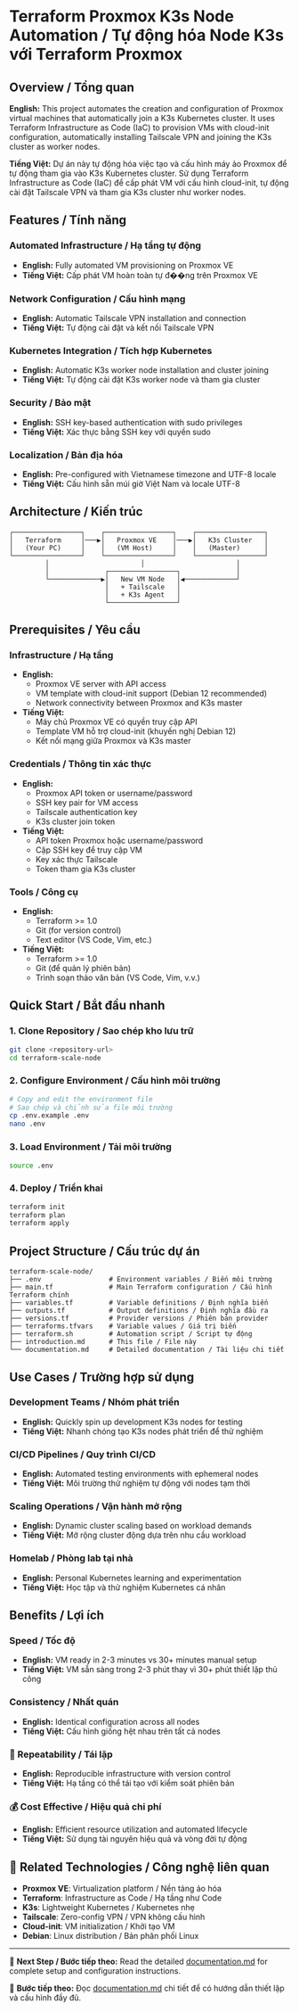 # Terraform Proxmox K3s Node Automation / Tự động hóa Node K3s với Terraform Proxmox

## Overview / Tổng quan

**English:**
This project automates the creation and configuration of Proxmox virtual machines that automatically join a K3s Kubernetes cluster. It uses Terraform Infrastructure as Code (IaC) to provision VMs with cloud-init configuration, automatically installing Tailscale VPN and joining the K3s cluster as worker nodes.

**Tiếng Việt:**
Dự án này tự động hóa việc tạo và cấu hình máy ảo Proxmox để tự động tham gia vào K3s Kubernetes cluster. Sử dụng Terraform Infrastructure as Code (IaC) để cấp phát VM với cấu hình cloud-init, tự động cài đặt Tailscale VPN và tham gia K3s cluster như worker nodes.

## Features / Tính năng

### Automated Infrastructure / Hạ tầng tự động
- **English:** Fully automated VM provisioning on Proxmox VE
- **Tiếng Việt:** Cấp phát VM hoàn toàn tự đ��ng trên Proxmox VE

### Network Configuration / Cấu hình mạng
- **English:** Automatic Tailscale VPN installation and connection
- **Tiếng Việt:** Tự động cài đặt và kết nối Tailscale VPN

### Kubernetes Integration / Tích hợp Kubernetes
- **English:** Automatic K3s worker node installation and cluster joining
- **Tiếng Việt:** Tự động cài đặt K3s worker node và tham gia cluster

### Security / Bảo mật
- **English:** SSH key-based authentication with sudo privileges
- **Tiếng Việt:** Xác thực bằng SSH key với quyền sudo

### Localization / Bản địa hóa
- **English:** Pre-configured with Vietnamese timezone and UTF-8 locale
- **Tiếng Việt:** Cấu hình sẵn múi giờ Việt Nam và locale UTF-8

## Architecture / Kiến trúc

```
┌─────────────────┐    ┌─────────────────┐    ┌─────────────────┐
│   Terraform     │───▶│   Proxmox VE    │───▶│   K3s Cluster   │
│   (Your PC)     │    │   (VM Host)     │    │   (Master)      │
└─────────────────┘    └─────────────────┘    └─────────────────┘
         │                       │                       │
         │              ┌─────────────────┐              │
         └─────────────▶│   New VM Node   │◀─────────────┘
                        │   + Tailscale   │
                        │   + K3s Agent   │
                        └─────────────────┘
```

## Prerequisites / Yêu cầu

### Infrastructure / Hạ tầng
- **English:** 
  - Proxmox VE server with API access
  - VM template with cloud-init support (Debian 12 recommended)
  - Network connectivity between Proxmox and K3s master
- **Tiếng Việt:**
  - Máy chủ Proxmox VE có quyền truy cập API
  - Template VM hỗ trợ cloud-init (khuyến nghị Debian 12)
  - Kết nối mạng giữa Proxmox và K3s master

### Credentials / Thông tin xác thực
- **English:**
  - Proxmox API token or username/password
  - SSH key pair for VM access
  - Tailscale authentication key
  - K3s cluster join token
- **Tiếng Việt:**
  - API token Proxmox hoặc username/password
  - Cặp SSH key để truy cập VM
  - Key xác thực Tailscale
  - Token tham gia K3s cluster

### Tools / Công cụ
- **English:**
  - Terraform >= 1.0
  - Git (for version control)
  - Text editor (VS Code, Vim, etc.)
- **Tiếng Việt:**
  - Terraform >= 1.0
  - Git (để quản lý phiên bản)
  - Trình soạn thảo văn bản (VS Code, Vim, v.v.)

## Quick Start / Bắt đầu nhanh

### 1. Clone Repository / Sao chép kho lưu trữ
```bash
git clone <repository-url>
cd terraform-scale-node
```

### 2. Configure Environment / Cấu hình môi trường
```bash
# Copy and edit the environment file
# Sao chép và chỉnh sửa file môi trường
cp .env.example .env
nano .env
```

### 3. Load Environment / Tải môi trường
```bash
source .env
```

### 4. Deploy / Triển khai
```bash
terraform init
terraform plan
terraform apply
```

## Project Structure / Cấu trúc dự án

```
terraform-scale-node/
├── .env                 # Environment variables / Biến môi trường
├── main.tf              # Main Terraform configuration / Cấu hình Terraform chính
├── variables.tf         # Variable definitions / Định nghĩa biến
├── outputs.tf           # Output definitions / Định nghĩa đầu ra
├── versions.tf          # Provider versions / Phiên bản provider
├── terraforms.tfvars    # Variable values / Giá trị biến
├── terraform.sh         # Automation script / Script tự động
├── introduction.md      # This file / File này
└── documentation.md     # Detailed documentation / Tài liệu chi tiết
```

## Use Cases / Trường hợp sử dụng

### Development Teams / Nhóm phát triển
- **English:** Quickly spin up development K3s nodes for testing
- **Tiếng Việt:** Nhanh chóng tạo K3s nodes phát triển để thử nghiệm

### CI/CD Pipelines / Quy trình CI/CD
- **English:** Automated testing environments with ephemeral nodes
- **Tiếng Việt:** Môi trường thử nghiệm tự động với nodes tạm thời

### Scaling Operations / Vận hành mở rộng
- **English:** Dynamic cluster scaling based on workload demands
- **Tiếng Việt:** Mở rộng cluster động dựa trên nhu cầu workload

### Homelab / Phòng lab tại nhà
- **English:** Personal Kubernetes learning and experimentation
- **Tiếng Việt:** Học tập và thử nghiệm Kubernetes cá nhân

## Benefits / Lợi ích

### Speed / Tốc độ
- **English:** VM ready in 2-3 minutes vs 30+ minutes manual setup
- **Tiếng Việt:** VM sẵn sàng trong 2-3 phút thay vì 30+ phút thiết lập thủ công

### Consistency / Nhất quán
- **English:** Identical configuration across all nodes
- **Tiếng Việt:** Cấu hình giống hệt nhau trên tất cả nodes

### 🔄 Repeatability / Tái lặp
- **English:** Reproducible infrastructure with version control
- **Tiếng Việt:** Hạ tầng có thể tái tạo với kiểm soát phiên bản

### 💰 Cost Effective / Hiệu quả chi phí
- **English:** Efficient resource utilization and automated lifecycle
- **Tiếng Việt:** Sử dụng tài nguyên hiệu quả và vòng đời tự động

## 🔗 Related Technologies / Công nghệ liên quan

- **Proxmox VE**: Virtualization platform / Nền tảng ảo hóa
- **Terraform**: Infrastructure as Code / Hạ tầng như Code
- **K3s**: Lightweight Kubernetes / Kubernetes nhẹ
- **Tailscale**: Zero-config VPN / VPN không cấu hình
- **Cloud-init**: VM initialization / Khởi tạo VM
- **Debian**: Linux distribution / Bản phân phối Linux

---

📖 **Next Step / Bước tiếp theo:** Read the detailed [documentation.md](./documentation.md) for complete setup and configuration instructions.

📖 **Bước tiếp theo:** Đọc [documentation.md](./documentation.md) chi tiết để có hướng dẫn thiết lập và cấu hình đầy đủ.
